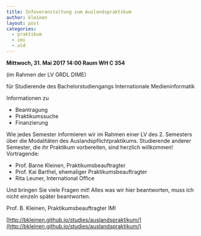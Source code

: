 ```yaml
---
title: Infoveranstaltung zum Auslandspraktikum
author: kleinen
layout: post
categories:
  - praktikum
  - imi
  - old
---
```


__Mittwoch, 31. Mai 2017 14:00 Raum WH C 354__

(im Rahmen der LV GRDL DIME)

für Studierende des Bachelorstudiengangs Internationale Medieninformatik

Informationen zu
- Beantragung
- Praktikumssuche
- Finanzierung

Wie jedes Semester informieren wir im Rahmen einer LV des 2. Semesters über die Modalitäten des Auslandspflichtpraktikums. Studierende anderer Semester, die ihr Praktikum vorbereiten, sind herzlich willkommen! Vortragende:

- Prof. Barne Kleinen, Praktikumsbeauftragter
- Prof. Kai Barthel, ehemaliger Praktikumsbeauftragter
- Rita Leuner, International Office

Und bringen Sie viele Fragen mit!
Alles was wir hier beantworten, muss ich nicht einzeln später beantworten.


Prof. B. Kleinen, Praktikumsbeauftragter IMI

[http://bkleinen.github.io/studies/auslandspraktikum/](http://bkleinen.github.io/studies/auslandspraktikum/)

